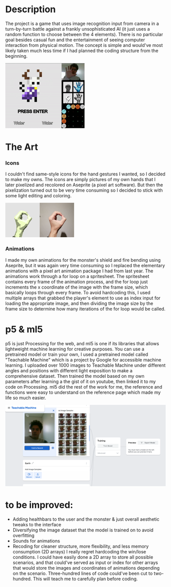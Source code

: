 # Description
The project is a game that uses image recognition input from camera in a turn-by-turn battle against a frankly unsophisticated AI (it just uses a random function to choose between the 4 elements). There is no particular goal besides casual fun and the entertainment of seeing computer interaction from physical motion. The concept is simple and would've most likely taken much less time if I had planned the coding structure from the beginning. 


![processing](https://github.com/soablackwhite/Intro-to-IM/blob/master/Week3/gameCapture.gif)

# The Art

### Icons
I couldn't find same-style icons for the hand gestures I wanted, so I decided to make my owns. The icons are simply pictures of my own hands that I later pixelized and recolored on Aseprite (a pixel art software). But then the pixelization turned out to be very time consuming so I decided to stick with some light editing and coloring.


![processing](https://github.com/soablackwhite/Intro-to-IM/blob/master/Week3/comparison.png)
### Animations
I made my own animations for the monster's shield and fire bending using Aseprite, but it was again very time consuming so I replaced the elementary animations with a pixel art animation package I had from last year. The animations work through a for loop on a spritesheet. The spritesheet contains every frame of the animation process, and the for loop just increments the x coordinate of the image with the frame size, which basically loops through every frame. To avoid hardcoding this, I used multiple arrays that grabbed the player's element to use as index input for loading the appropriate image, and then dividing the image size by the frame size to determine how many iterations of the for loop would be called. 

# p5 & ml5
p5 is just Processing for the web, and ml5 is one if its libraries that allows lightweight machine learning for creative purposes. You can use a pretrained model or train your own, I used a pretrained model called "Teachable Machine" which is a project by Google for accessible machine learning. I uploaded over 1000 images to Teachable Machine under different angles and positions with different light exposition to make a comprehensive dataset. Then trained the model based on my own parameters after learning a the gist of it on youtube, then linked it to my code on Processing. ml5 did the rest of the work for me, the reference and functions were easy to understand on the reference page which made my life so much easier.


![processing](https://github.com/soablackwhite/Intro-to-IM/blob/master/Week3/teachable.PNG)

# to be improved:
- Adding healthbars to the user and the monster & just overall aesthetic tweaks to the interface
- Diversifying the image dataset that the model is trained on to avoid overfitting
- Sounds for animations
- Recoding for cleaner structure, more flexibility, and less memory consumption (2D arrays)
I really regret hardcoding the win/lose conditions. I could have easily done a 2D array to store all possible scenarios, and that could've served as input or index for other arrays that would store the images and coordinates of animations depending on the scenario. Three-hundred lines of code could've been cut to two-hundred. This will teach me to carefully plan before coding.
